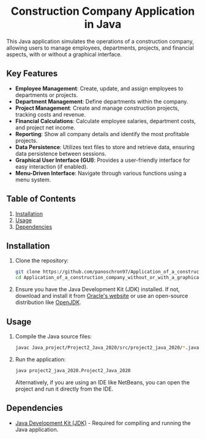 
<div align="center">
  
# Construction Company Application in Java
  
</div>

This Java application simulates the operations of a construction company, allowing users to manage employees, departments, projects, and financial aspects, with or without a graphical interface.

## Key Features

-   **Employee Management**: Create, update, and assign employees to departments or projects.
-   **Department Management**: Define departments within the company.
-   **Project Management**: Create and manage construction projects, tracking costs and revenue.
-   **Financial Calculations**: Calculate employee salaries, department costs, and project net income.
-   **Reporting**: Show all company details and identify the most profitable projects.
-   **Data Persistence**: Utilizes text files to store and retrieve data, ensuring data persistence between sessions.
-   **Graphical User Interface (GUI)**: Provides a user-friendly interface for easy interaction (if enabled).
-   **Menu-Driven Interface**: Navigate through various functions using a menu system.

## Table of Contents

1.  [Installation](#installation)
2.  [Usage](#usage)
3.  [Dependencies](#dependencies)

## Installation

1.  Clone the repository:

    ```bash
    git clone https://github.com/panoschron97/Application_of_a_construction_company_without_or_with_a_graphical_interface_in_java.git
    cd Application_of_a_construction_company_without_or_with_a_graphical_interface_in_java
    ```

2.  Ensure you have the Java Development Kit (JDK) installed. If not, download and install it from [Oracle's website](https://www.oracle.com/java/technologies/javase-downloads.html) or use an open-source distribution like [OpenJDK](https://openjdk.java.net/).

## Usage

1.  Compile the Java source files:

    ```bash
    javac Java_project/Project2_Java_2020/src/project2_java_2020/*.java
    ```

2.  Run the application:

    ```bash
    java project2_java_2020.Project2_Java_2020
    ```

    Alternatively, if you are using an IDE like NetBeans, you can open the project and run it directly from the IDE.

## Dependencies

-   [Java Development Kit (JDK)](https://www.oracle.com/java/technologies/javase-downloads.html) - Required for compiling and running the Java application.
